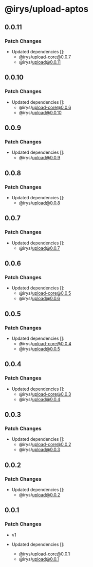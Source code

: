 # @irys/upload-aptos

## 0.0.11

### Patch Changes

- Updated dependencies []:
  - @irys/upload-core@0.0.7
  - @irys/upload@0.0.11

## 0.0.10

### Patch Changes

- Updated dependencies []:
  - @irys/upload-core@0.0.6
  - @irys/upload@0.0.10

## 0.0.9

### Patch Changes

- Updated dependencies []:
  - @irys/upload@0.0.9

## 0.0.8

### Patch Changes

- Updated dependencies []:
  - @irys/upload@0.0.8

## 0.0.7

### Patch Changes

- Updated dependencies []:
  - @irys/upload@0.0.7

## 0.0.6

### Patch Changes

- Updated dependencies []:
  - @irys/upload-core@0.0.5
  - @irys/upload@0.0.6

## 0.0.5

### Patch Changes

- Updated dependencies []:
  - @irys/upload-core@0.0.4
  - @irys/upload@0.0.5

## 0.0.4

### Patch Changes

- Updated dependencies []:
  - @irys/upload-core@0.0.3
  - @irys/upload@0.0.4

## 0.0.3

### Patch Changes

- Updated dependencies []:
  - @irys/upload-core@0.0.2
  - @irys/upload@0.0.3

## 0.0.2

### Patch Changes

- Updated dependencies []:
  - @irys/upload@0.0.2

## 0.0.1

### Patch Changes

- v1

- Updated dependencies []:
  - @irys/upload-core@0.0.1
  - @irys/upload@0.0.1
